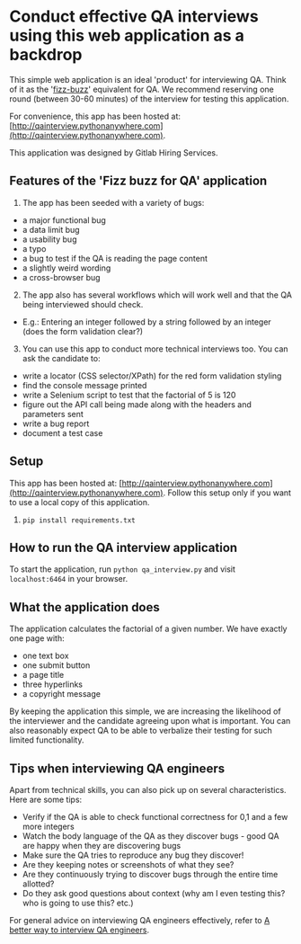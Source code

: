 # Conduct effective QA interviews using this web application as a backdrop

This simple web application is an ideal 'product' for interviewing QA. Think of it as the '[fizz-buzz](https://www.hackerrank.com/challenges/fizzbuzz/problem)' equivalent for QA. We recommend reserving one round (between 30-60 minutes) of the interview for testing this application. 

For convenience, this app has been hosted at: [http://qainterview.pythonanywhere.com](http://qainterview.pythonanywhere.com). 

This application was designed by Gitlab Hiring Services. 

## Features of the 'Fizz buzz for QA' application

1. The app has been seeded with a variety of bugs:

* a major functional bug
* a data limit bug
* a usability bug
* a typo
* a bug to test if the QA is reading the page content
* a slightly weird wording 
* a cross-browser bug 

2. The app also has several workflows which will work well and that the QA being interviewed should check. 

* E.g.: Entering an integer followed by a string followed by an integer (does the form validation clear?)

3. You can use this app to conduct more technical interviews too. You can ask the candidate to: 

* write a locator (CSS selector/XPath) for the red form validation styling
* find the console message printed
* write a Selenium script to test that the factorial of 5 is 120
* figure out the API call being made along with the headers and parameters sent 
* write a bug report
* document a test case


## Setup

This app has been hosted at: [http://qainterview.pythonanywhere.com](http://qainterview.pythonanywhere.com). Follow this setup only if you want to use a local copy of this application. 

1. `pip install requirements.txt`


## How to run the QA interview application

To start the application, run `python qa_interview.py` and visit `localhost:6464` in your browser.


## What the application does

The application calculates the factorial of a given number. We have exactly one page with:

* one text box 
* one submit button
* a page title 
* three hyperlinks 
* a copyright message

By keeping the application this simple, we are increasing the likelihood of the interviewer and the candidate agreeing upon what is important. You can also reasonably expect QA to be able to verbalize their testing for such limited functionality.


## Tips when interviewing QA engineers

Apart from technical skills, you can also pick up on several characteristics. Here are some tips:

* Verify if the QA is able to check functional correctness for 0,1 and a few more integers
* Watch the body language of the QA as they discover bugs - good QA are happy when they are discovering bugs
* Make sure the QA tries to reproduce any bug they discover!
* Are they keeping notes or screenshots of what they see?
* Are they continuously trying to discover bugs through the entire time allotted?
* Do they ask good questions about context (why am I even testing this? who is going to use this? etc.)

For general advice on interviewing QA engineers effectively, refer to [A better way to interview QA engineers](https://qxf2.com/a-better-way-to-interview-qa).
